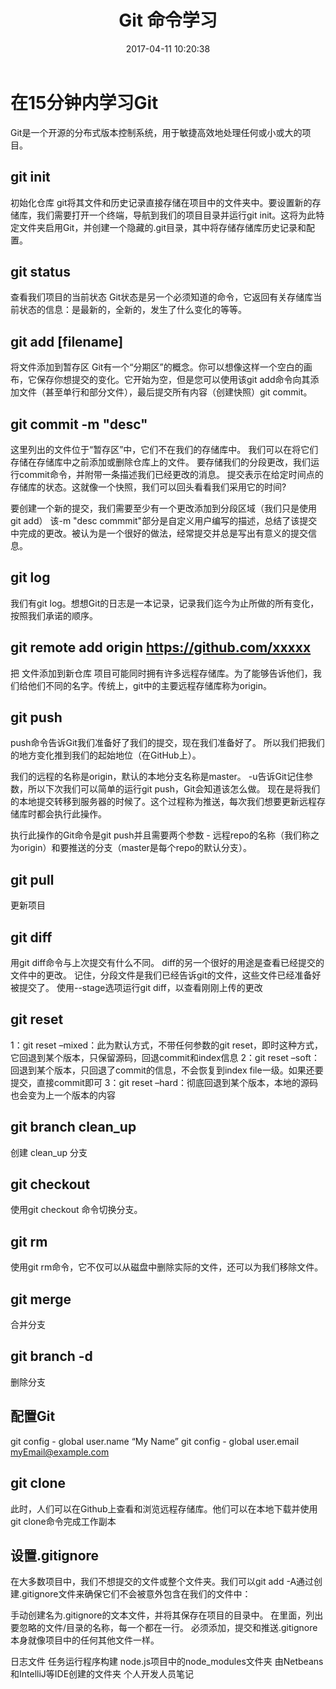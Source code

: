 ﻿---
title: Git 命令学习
date: 2017-04-11 10:20:38
tags: Git
---

# 在15分钟内学习Git
Git是一个开源的分布式版本控制系统，用于敏捷高效地处理任何或小或大的项目。
## git init
初始化仓库
git将其文件和历史记录直接存储在项目中的文件夹中。要设置新的存储库，我们需要打开一个终端，导航到我们的项目目录并运行git init。这将为此特定文件夹启用Git，并创建一个隐藏的.git目录，其中将存储存储库历史记录和配置。

## git status
查看我们项目的当前状态
Git状态是另一个必须知道的命令，它返回有关存储库当前状态的信息：是最新的，全新的，发生了什么变化的等等。
<!--more-->
## git add [filename]
将文件添加到暂存区
Git有一个“分期区”的概念。你可以想像这样一个空白的画布，它保存你想提交的变化。它开始为空，但是您可以使用该git add命令向其添加文件（甚至单行和部分文件），最后提交所有内容（创建快照）git commit。

## git commit -m "desc"
这里列出的文件位于“暂存区”中，它们不在我们的存储库中。 我们可以在将它们存储在存储库中之前添加或删除仓库上的文件。
要存储我们的分段更改，我们运行commit命令，并附带一条描述我们已经更改的消息。
提交表示在给定时间点的存储库的状态。这就像一个快照，我们可以回头看看我们采用它的时间?

要创建一个新的提交，我们需要至少有一个更改添加到分段区域（我们只是使用git add）
该-m "desc commmit"部分是自定义用户编写的描述，总结了该提交中完成的更改。被认为是一个很好的做法，经常提交并总是写出有意义的提交信息。

## git log
我们有git log。想想Git的日志是一本记录，记录我们迄今为止所做的所有变化，按照我们承诺的顺序。

## git remote add origin https://github.com/xxxxx
把 文件添加到新仓库
项目可能同时拥有许多远程存储库。为了能够告诉他们，我们给他们不同的名字。传统上，git中的主要远程存储库称为origin。

## git push
push命令告诉Git我们准备好了我们的提交，现在我们准备好了。 所以我们把我们的地方变化推到我们的起始地位（在GitHub上）。

我们的远程的名称是origin，默认的本地分支名称是master。 -u告诉Git记住参数，所以下次我们可以简单的运行git push，Git会知道该怎么做。
现在是将我们的本地提交转移到服务器的时候了。这个过程称为推送，每次我们想要更新远程存储库时都会执行此操作。

执行此操作的Git命令是git push并且需要两个参数 - 远程repo的名称（我们称之为origin）和要推送的分支（master是每个repo的默认分支）。


## git pull 
更新项目

## git diff
用git diff命令与上次提交有什么不同。
diff的另一个很好的用途是查看已经提交的文件中的更改。 记住，分段文件是我们已经告诉git的文件，这些文件已经准备好被提交了。
使用--stage选项运行git diff，以查看刚刚上传的更改

## git reset
1：git reset –mixed：此为默认方式，不带任何参数的git reset，即时这种方式，它回退到某个版本，只保留源码，回退commit和index信息
2：git reset –soft：回退到某个版本，只回退了commit的信息，不会恢复到index file一级。如果还要提交，直接commit即可
3：git reset –hard：彻底回退到某个版本，本地的源码也会变为上一个版本的内容

## git branch clean_up
创建 clean_up 分支

## git checkout <branch>
使用git checkout <branch>命令切换分支。

## git rm
使用git rm命令，它不仅可以从磁盘中删除实际的文件，还可以为我们移除文件。

## git merge
合并分支
## git branch -d <branch>
删除分支

## 配置Git

git config  - global user.name “My Name” 
git config  - global user.email myEmail@example.com

## git clone
此时，人们可以在Github上查看和浏览远程存储库。他们可以在本地下载并使用git clone命令完成工作副本

## 设置.gitignore

在大多数项目中，我们不想提交的文件或整个文件夹。我们可以git add -A通过创建.gitignore文件来确保它们不会被意外包含在我们的文件中：

手动创建名为.gitignore的文本文件，并将其保存在项目的目录中。
在里面，列出要忽略的文件/目录的名称，每一个都在一行。
必须添加，提交和推送.gitignore本身就像项目中的任何其他文件一样。


日志文件
任务运行程序构建
node.js项目中的node_modules文件夹
由Netbeans和IntelliJ等IDE创建的文件夹
个人开发人员笔记


